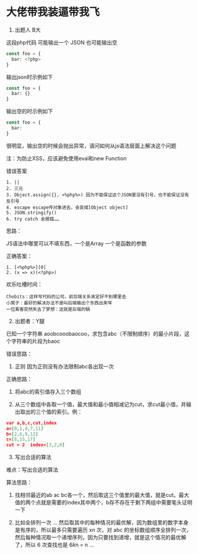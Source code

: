 # 大佬带我装逼带我飞

1. 出题人 B大

这段php代码 可能输出一个 JSON 也可能输出空

```php
const foo = {
  bar: <?php>
}
```

输出json时示例如下

```php
const foo = {
  bar: {}
}
```

输出空的时示例如下

```php
const foo = {
  bar: 
}
```
很明显，输出空的时候会抛出异常，请问如何从js语法层面上解决这个问题

注：为防止XSS，应该避免使用eval和new Function

错误答案
```
1. ||
2. 三元
3. Object.assign({}, <%php%>) 因为不能保证这个JSON里没有引号，也不能保证没有反引号
4. escape escape传对象进去，会变成[Object object]
5. JSON.stringify() 
6. try catch 会报错……
```

思路：

JS语法中哪里可以不填东西，一个是Array 一个是函数的参数

正确答案：
```
1. [<%php%>][0]
2. (x => x)(<?php>)
```

欢乐吐槽时间：
```
Chobits：这样写代码的公司，前后端关系肯定好不到哪里去
小窝子：最好的解决办法不是叫后端输出个东西出来咩
一位乘客突然失去了梦想：这就是后端的锅
```

2. 出题者：Y腿

已知一个字符串 aoobcooobaocoo，求包含abc（不限制顺序）的最小片段，这个字符串的片段为baoc

错误思路：

1. 正则 因为正则没有办法限制abc各出现一次

正确思路：

1. 将abc的索引值存入三个数组

2. 从三个数组中各取一个值，最大值和最小值相减记为cut，求cut最小值，并输出取出的三个值的索引。例：

```json
var a,b,c,cut,index
a=[0,1,4,7,11]
b=[2,6,9,12]
c=[8,15,17]
cut = 2  index=[3,2,0]
```

3. 写出合适的算法

难点：写出合适的算法

算法思路：

1. 找相邻最近的ab ac bc各一个，然后取这三个值里的最大值，就是cut。最大值的两个点就是需要的index其中两个，b存不存在于剩下两组中需要笔头证明一下

2. 比如全排列一次 … 然后取其中的每种情况的最优解，因为数组里的数字本身是有序的，所以最多只需要遍历 xn 次，对 abc 的坐标数组顺序全排列一次，然后每种情况取一个递增序列，因为只要找到递增，就是这个情况的最优解了，所以 6 次查找也是 6*k*n = n …
